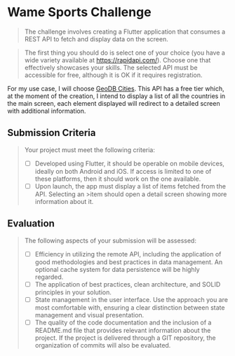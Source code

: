 # Wame Sports Challenge

> The challenge involves creating a Flutter application that consumes a REST API to fetch and
> display data on the screen.

> The first thing you should do is select one of your choice (you have a
> wide variety available at https://rapidapi.com/). Choose one that effectively showcases your
> skills. The selected API must be accessible for free, although it is OK if it requires registration.

For my use case, I will choose [GeoDB Cities](https://rapidapi.com/wirefreethought/api/geodb-cities). This API has a free tier which, at the moment of the creation, I intend to display a list of all the countries in the main screen, each element displayed will redirect to a detailed screen with additional information.

## Submission Criteria

> Your project must meet the following criteria:
>
> - [ ] Developed using Flutter, it should be operable on mobile devices, ideally on both Android
>       and iOS. If access is limited to one of these platforms, then it should work on the one
>       available.
> - [ ] Upon launch, the app must display a list of items fetched from the API. Selecting an >item should open a detail screen showing more information about it.

## Evaluation

> The following aspects of your submission will be assessed:
>
> - [ ] Efficiency in utilizing the remote API, including the application of good methodologies and best practices in data management. An optional cache system for data persistence will be highly regarded.
> - [ ] The application of best practices, clean architecture, and SOLID principles in your solution.
> - [ ] State management in the user interface. Use the approach you are most comfortable with,
>       ensuring a clear distinction between state management and visual presentation.
> - [ ] The quality of the code documentation and the inclusion of a README.md file that
>       provides relevant information about the project. If the project is delivered through a GIT
>       repository, the organization of commits will also be evaluated.
